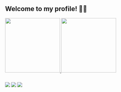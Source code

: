 ## Welcome to my profile!  👋🏽


 <div>
  <a href="https://github.com/LuisHengs">
  <img height="180em" src="https://github-readme-stats.vercel.app/api?username=LuisHengs&show_icons=true&theme=onedark&include_all_commits=true&count_private=true"/>
  <img height="180em" src="https://github-readme-stats.vercel.app/api/top-langs/?username=LuisHengs&layout=compact&langs_count=7&theme=onedark"/>
</div>
  
##
  
  <div>
    <a href="https://www.instagram.com/luis13hgs/" target="_blank"><img src="https://img.shields.io/badge/-Instagram-%23E4405F?style=for-the-badge&logo=instagram&logoColor=white" target="_blank"></a>
  <a href = "mailto:luis.hengs@gmail.com"><img src="https://img.shields.io/badge/Gmail-D14836?style=for-the-badge&logo=gmail&logoColor=white" target="_blank"></a>
  <a href="#" target="_blank"><img src="https://img.shields.io/badge/-LinkedIn-%230077B5?style=for-the-badge&logo=linkedin&logoColor=white" target="_blank"></a>
  </div>






